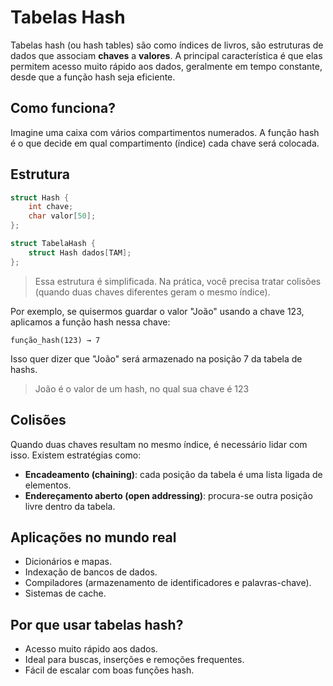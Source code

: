 # Tabelas Hash

Tabelas hash (ou hash tables) são como índices de livros, são estruturas de dados que associam **chaves** a **valores**. A principal característica é que elas permitem acesso muito rápido aos dados, geralmente em tempo constante, desde que a função hash seja eficiente.

## Como funciona?

Imagine uma caixa com vários compartimentos numerados. A função hash é o que decide em qual compartimento (índice) cada chave será colocada.


## Estrutura

```c
struct Hash {
    int chave;
    char valor[50];
};

struct TabelaHash {
    struct Hash dados[TAM];
};
```

> Essa estrutura é simplificada. Na prática, você precisa tratar colisões (quando duas chaves diferentes geram o mesmo índice).

Por exemplo, se quisermos guardar o valor "João" usando a chave 123, aplicamos a função hash nessa chave:

```
função_hash(123) → 7
```

Isso quer dizer que "João" será armazenado na posição 7 da tabela de hashs.
>João é o valor de um hash, no qual sua chave é 123


## Colisões

Quando duas chaves resultam no mesmo índice, é necessário lidar com isso. Existem estratégias como:

- **Encadeamento (chaining)**: cada posição da tabela é uma lista ligada de elementos.
- **Endereçamento aberto (open addressing)**: procura-se outra posição livre dentro da tabela.

## Aplicações no mundo real

- Dicionários e mapas.
- Indexação de bancos de dados.
- Compiladores (armazenamento de identificadores e palavras-chave).
- Sistemas de cache.

## Por que usar tabelas hash?

- Acesso muito rápido aos dados.
- Ideal para buscas, inserções e remoções frequentes.
- Fácil de escalar com boas funções hash.
